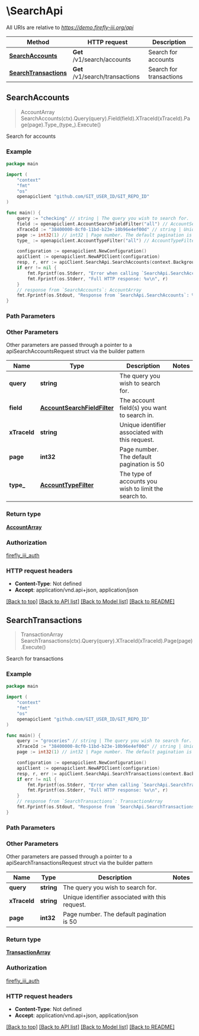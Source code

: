 # \SearchApi

All URIs are relative to *https://demo.firefly-iii.org/api*

Method | HTTP request | Description
------------- | ------------- | -------------
[**SearchAccounts**](SearchApi.md#SearchAccounts) | **Get** /v1/search/accounts | Search for accounts
[**SearchTransactions**](SearchApi.md#SearchTransactions) | **Get** /v1/search/transactions | Search for transactions



## SearchAccounts

> AccountArray SearchAccounts(ctx).Query(query).Field(field).XTraceId(xTraceId).Page(page).Type_(type_).Execute()

Search for accounts



### Example

```go
package main

import (
    "context"
    "fmt"
    "os"
    openapiclient "github.com/GIT_USER_ID/GIT_REPO_ID"
)

func main() {
    query := "checking" // string | The query you wish to search for.
    field := openapiclient.AccountSearchFieldFilter("all") // AccountSearchFieldFilter | The account field(s) you want to search in.
    xTraceId := "38400000-8cf0-11bd-b23e-10b96e4ef00d" // string | Unique identifier associated with this request. (optional)
    page := int32(1) // int32 | Page number. The default pagination is 50 (optional)
    type_ := openapiclient.AccountTypeFilter("all") // AccountTypeFilter | The type of accounts you wish to limit the search to. (optional)

    configuration := openapiclient.NewConfiguration()
    apiClient := openapiclient.NewAPIClient(configuration)
    resp, r, err := apiClient.SearchApi.SearchAccounts(context.Background()).Query(query).Field(field).XTraceId(xTraceId).Page(page).Type_(type_).Execute()
    if err != nil {
        fmt.Fprintf(os.Stderr, "Error when calling `SearchApi.SearchAccounts``: %v\n", err)
        fmt.Fprintf(os.Stderr, "Full HTTP response: %v\n", r)
    }
    // response from `SearchAccounts`: AccountArray
    fmt.Fprintf(os.Stdout, "Response from `SearchApi.SearchAccounts`: %v\n", resp)
}
```

### Path Parameters



### Other Parameters

Other parameters are passed through a pointer to a apiSearchAccountsRequest struct via the builder pattern


Name | Type | Description  | Notes
------------- | ------------- | ------------- | -------------
 **query** | **string** | The query you wish to search for. | 
 **field** | [**AccountSearchFieldFilter**](AccountSearchFieldFilter.md) | The account field(s) you want to search in. | 
 **xTraceId** | **string** | Unique identifier associated with this request. | 
 **page** | **int32** | Page number. The default pagination is 50 | 
 **type_** | [**AccountTypeFilter**](AccountTypeFilter.md) | The type of accounts you wish to limit the search to. | 

### Return type

[**AccountArray**](AccountArray.md)

### Authorization

[firefly_iii_auth](../README.md#firefly_iii_auth)

### HTTP request headers

- **Content-Type**: Not defined
- **Accept**: application/vnd.api+json, application/json

[[Back to top]](#) [[Back to API list]](../README.md#documentation-for-api-endpoints)
[[Back to Model list]](../README.md#documentation-for-models)
[[Back to README]](../README.md)


## SearchTransactions

> TransactionArray SearchTransactions(ctx).Query(query).XTraceId(xTraceId).Page(page).Execute()

Search for transactions



### Example

```go
package main

import (
    "context"
    "fmt"
    "os"
    openapiclient "github.com/GIT_USER_ID/GIT_REPO_ID"
)

func main() {
    query := "groceries" // string | The query you wish to search for.
    xTraceId := "38400000-8cf0-11bd-b23e-10b96e4ef00d" // string | Unique identifier associated with this request. (optional)
    page := int32(1) // int32 | Page number. The default pagination is 50 (optional)

    configuration := openapiclient.NewConfiguration()
    apiClient := openapiclient.NewAPIClient(configuration)
    resp, r, err := apiClient.SearchApi.SearchTransactions(context.Background()).Query(query).XTraceId(xTraceId).Page(page).Execute()
    if err != nil {
        fmt.Fprintf(os.Stderr, "Error when calling `SearchApi.SearchTransactions``: %v\n", err)
        fmt.Fprintf(os.Stderr, "Full HTTP response: %v\n", r)
    }
    // response from `SearchTransactions`: TransactionArray
    fmt.Fprintf(os.Stdout, "Response from `SearchApi.SearchTransactions`: %v\n", resp)
}
```

### Path Parameters



### Other Parameters

Other parameters are passed through a pointer to a apiSearchTransactionsRequest struct via the builder pattern


Name | Type | Description  | Notes
------------- | ------------- | ------------- | -------------
 **query** | **string** | The query you wish to search for. | 
 **xTraceId** | **string** | Unique identifier associated with this request. | 
 **page** | **int32** | Page number. The default pagination is 50 | 

### Return type

[**TransactionArray**](TransactionArray.md)

### Authorization

[firefly_iii_auth](../README.md#firefly_iii_auth)

### HTTP request headers

- **Content-Type**: Not defined
- **Accept**: application/vnd.api+json, application/json

[[Back to top]](#) [[Back to API list]](../README.md#documentation-for-api-endpoints)
[[Back to Model list]](../README.md#documentation-for-models)
[[Back to README]](../README.md)

